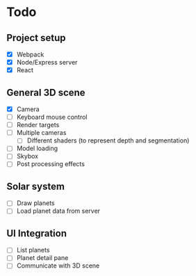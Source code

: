 # Todo

## Project setup
- [x] Webpack
- [x] Node/Express server
- [x] React

## General 3D scene
- [x] Camera
- [ ] Keyboard mouse control
- [ ] Render targets
- [ ] Multiple cameras
    - [ ] Different shaders (to represent depth and segmentation)
- [ ] Model loading
- [ ] Skybox
- [ ] Post processing effects

## Solar system
- [ ] Draw planets
- [ ] Load planet data from server

## UI Integration
- [ ] List planets
- [ ] Planet detail pane
- [ ] Communicate with 3D scene
